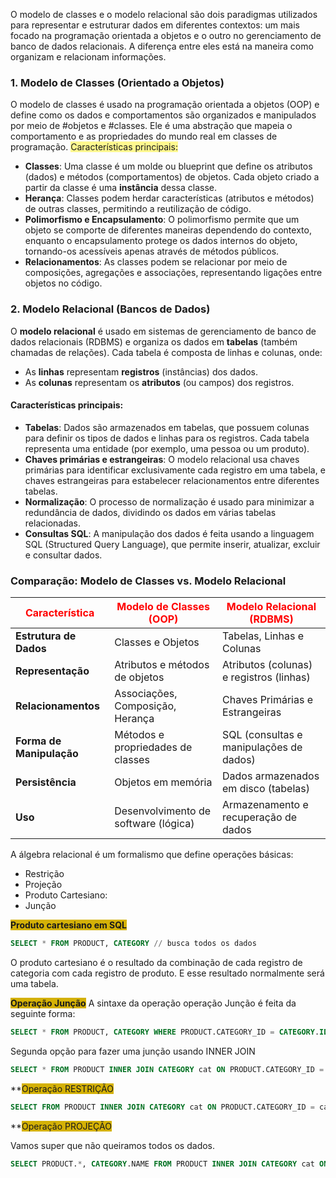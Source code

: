 O modelo de classes e o modelo relacional são dois paradigmas utilizados para representar e estruturar dados em diferentes contextos: um mais focado na programação orientada a objetos e o outro no gerenciamento de banco de dados relacionais. A diferença entre eles está na maneira como organizam e relacionam informações.

### 1. **Modelo de Classes (Orientado a Objetos)**
O modelo de classes é usado na programação orientada a objetos (OOP) e define como os dados e comportamentos são organizados e manipulados por meio de #objetos e #classes. Ele é uma abstração que mapeia o comportamento e as propriedades do mundo real em classes de programação.
<span style="background:#fff88f">Características principais:</span>
- **Classes**: Uma classe é um molde ou blueprint que define os atributos (dados) e métodos (comportamentos) de objetos. Cada objeto criado a partir da classe é uma **instância** dessa classe.
- **Herança**: Classes podem herdar características (atributos e métodos) de outras classes, permitindo a reutilização de código.
- **Polimorfismo e Encapsulamento**: O polimorfismo permite que um objeto se comporte de diferentes maneiras dependendo do contexto, enquanto o encapsulamento protege os dados internos do objeto, tornando-os acessíveis apenas através de métodos públicos.
- **Relacionamentos**: As classes podem se relacionar por meio de composições, agregações e associações, representando ligações entre objetos no código.

### 2. **Modelo Relacional (Bancos de Dados)**
O **modelo relacional** é usado em sistemas de gerenciamento de banco de dados relacionais (RDBMS) e organiza os dados em **tabelas** (também chamadas de relações). Cada tabela é composta de linhas e colunas, onde:
- As **linhas** representam **registros** (instâncias) dos dados.
- As **colunas** representam os **atributos** (ou campos) dos registros.

#### Características principais:
- **Tabelas**: Dados são armazenados em tabelas, que possuem colunas para definir os tipos de dados e linhas para os registros. Cada tabela representa uma entidade (por exemplo, uma pessoa ou um produto).
- **Chaves primárias e estrangeiras**: O modelo relacional usa chaves primárias para identificar exclusivamente cada registro em uma tabela, e chaves estrangeiras para estabelecer relacionamentos entre diferentes tabelas.
- **Normalização**: O processo de normalização é usado para minimizar a redundância de dados, dividindo os dados em várias tabelas relacionadas.
- **Consultas SQL**: A manipulação dos dados é feita usando a linguagem SQL (Structured Query Language), que permite inserir, atualizar, excluir e consultar dados.

### Comparação: **Modelo de Classes vs. Modelo Relacional**

| <font color="#ff0000">Característica</font> | <font color="#ff0000">Modelo de Classes (OOP)</font> | <font color="#ff0000">Modelo Relacional (RDBMS)</font>                |
| ------------------------------------------- | ---------------------------------------------------- | ---------------------------------------- |
| **Estrutura de Dados**                      | Classes e Objetos                                    | Tabelas, Linhas e Colunas                |
| **Representação**                           | Atributos e métodos de objetos                       | Atributos (colunas) e registros (linhas) |
| **Relacionamentos**                         | Associações, Composição, Herança                     | Chaves Primárias e Estrangeiras          |
| **Forma de Manipulação**                    | Métodos e propriedades de classes                    | SQL (consultas e manipulações de dados)  |
| **Persistência**                            | Objetos em memória                                   | Dados armazenados em disco (tabelas)     |
| **Uso**                                     | Desenvolvimento de software (lógica)                 | Armazenamento e recuperação de dados     |

A álgebra relacional é um formalismo que define operações básicas:
- Restrição
- Projeção
- Produto Cartesiano:
- Junção

**<span style="background:#d4b106">Produto cartesiano em SQL</span>**
```sql
SELECT * FROM PRODUCT, CATEGORY // busca todos os dados
```

O produto cartesiano é o resultado da combinação de cada registro de categoria com cada registro de produto. E esse resultado normalmente será uma tabela.

**<span style="background:#d4b106">Operação Junção</span>**
A sintaxe da operação operação Junção é feita da seguinte forma:
```SQL
SELECT * FROM PRODUCT, CATEGORY WHERE PRODUCT.CATEGORY_ID = CATEGORY.ID;
```

Segunda opção para fazer uma junção usando INNER JOIN
```SQL
SELECT * FROM PRODUCT INNER JOIN CATEGORY cat ON PRODUCT.CATEGORY_ID = cat.ID;
```

**<span style="background:#d4b106">Operação RESTRIÇÃO</span>
```SQL
SELECT FROM PRODUCT INNER JOIN CATEGORY cat ON PRODUCT.CATEGORY_ID = cat.ID WHERE CATEGORY.NAME = 'Computers';
```

**<span style="background:#d4b106">Operação PROJEÇÃO</span>

Vamos super que não queiramos todos os dados. 
```SQL
SELECT PRODUCT.*, CATEGORY.NAME FROM PRODUCT INNER JOIN CATEGORY cat ON PRODUCT.CATEGORY_ID = cat.ID WHERE CATEGORY.NAME = 'Computers';
```
